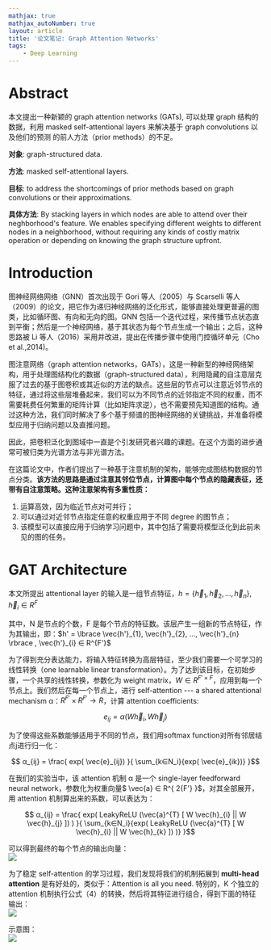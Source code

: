 ```yaml
---
mathjax: true
mathjax_autoNumber: true
layout: article
title: '论文笔记: Graph Attention Networks'
tags:
    - Deep Learning
---
```


# Abstract

本文提出一种新颖的 graph attention networks (GATs), 可以处理 graph 结构的数据，利用 masked self-attentional layers 来解决基于 graph convolutions 以及他们的预测 的前人方法（prior methods）的不足。

**对象**: graph-structured data.

**方法**: masked self-attentional layers.

**目标**: to address the shortcomings of prior methods based on graph convolutions or their approximations.

**具体方法**: By stacking layers in which nodes are able to attend over their neghborhood's feature. We enables specifying different weights to different nodes in a neighborhood, without requiring any kinds of costly matrix operation or depending on knowing the graph structure upfront.

<!--more-->

# Introduction

图神经网络网络（GNN）首次出现于 Gori 等人（2005）与 Scarselli 等人（2009）的论文，把它作为递归神经网络的泛化形式，能够直接处理更普遍的图类，比如循环图、有向和无向的图。GNN 包括一个迭代过程，来传播节点状态直到平衡；然后是一个神经网络，基于其状态为每个节点生成一个输出；之后，这种思路被 Li 等人（2016）采用并改进，提出在传播步骤中使用门控循环单元（Cho et al.,2014)。

图注意网络（graph attention networks，GATs），这是一种新型的神经网络架构，用于处理图结构化的数据（graph-structured data），利用隐藏的自注意层克服了过去的基于图卷积或其近似的方法的缺点。这些层的节点可以注意近邻节点的特征，通过将这些层堆叠起来，我们可以为不同节点的近邻指定不同的权重，而不需要耗费任何繁重的矩阵计算（比如矩阵求逆），也不需要预先知道图的结构。通过这种方法，我们同时解决了多个基于频谱的图神经网络的关键挑战，并准备将模型应用于归纳问题以及直推问题。

因此，把卷积泛化到图域中一直是个引发研究者兴趣的课题。在这个方面的进步通常可被归类为光谱方法与非光谱方法。

在这篇论文中，作者们提出了一种基于注意机制的架构，能够完成图结构数据的节点分类。**该方法的思路是通过注意其邻位节点，计算图中每个节点的隐藏表征，还带有自注意策略。这种注意架构有多重性质：**

1.  运算高效，因为临近节点对可并行；
2.  可以通过对近邻节点指定任意的权重应用于不同 degree 的图节点；
3.  该模型可以直接应用于归纳学习问题中，其中包括了需要将模型泛化到此前未见的图的任务。

# GAT Architecture

本文所提出 attentional layer 的输入是一组节点特征，$h = \lbrace \vec{h}_{1}, \vec{h}_{2}, ..., \vec{h}_{n} \rbrace , \vec{h}_{i} ∈ R^{F}$

其中，N 是节点的个数，F 是每个节点的特征数。该层产生一组新的节点特征，作为其输出，即：$h' = \lbrace \vec{h'}_{1}, \vec{h'}_{2}, ..., \vec{h'}_{n} \rbrace , \vec{h'}_{i} ∈ R^{F'}$

为了得到充分表达能力，将输入特征转换为高层特征，至少我们需要一个可学习的线性转换（one learnable linear transformation）。为了达到该目标，在初始步骤，一个共享的线性转换，参数化为 weight matrix，$W ∈ R^{F' \times F}$，应用到每一个节点上。我们然后在每一个节点上，进行 self-attention --- a shared attentional mechanism α：$R^{F'} \times R^{F'} → R$，计算 attention coefficients:

$$ e_{ij} = α(W \vec{h}_{i}, W \vec{h}_{j})$$

为了使得这些系数能够适用于不同的节点，我们用softmax function对所有邻居结点j进行归一化：

$$ α_{ij} = \frac{ exp( \vec{e}_{ij}) }{ \sum_{k∈N_i}{exp( \vec{e}_{ik})} }$$

在我们的实验当中，该 attention 机制 α 是一个 single-layer feedforward neural network，参数化为权重向量$ \vec{a} ∈ R^{ 2{F'} }$，对其全部展开，用 attention 机制算出来的系数，可以表达为：

$$ α_{ij} = \frac{ exp( LeakyReLU (\vec{a}^{T} [ W \vec{h}_{i} || W \vec{h}_{j} ]) ) }{ \sum_{k∈N_i}{exp( LeakyReLU (\vec{a}^{T} [ W \vec{h}_{i} || W \vec{h}_{k} ]) )} }$$

可以得到最终的每个节点的输出向量：  
![](http://39.106.118.77/wp-content/uploads/2019/09/2d82440bc2690de1a3b01aad86bf3c6c.png)

为了稳定 self-attention 的学习过程，我们发现将我们的机制拓展到 **multi-head attention** 是有好处的，类似于：Attention is all you need. 特别的，K 个独立的 attention 机制执行公式（4）的转换，然后将其特征进行组合，得到下面的特征输出：  
![](http://39.106.118.77/wp-content/uploads/2019/09/cb9e68d8707dd21964f901e4a56cfc17.png)

示意图：  
![](http://39.106.118.77/wp-content/uploads/2019/09/1cefdeaf650545010fe6b53169b4e2d9.png)